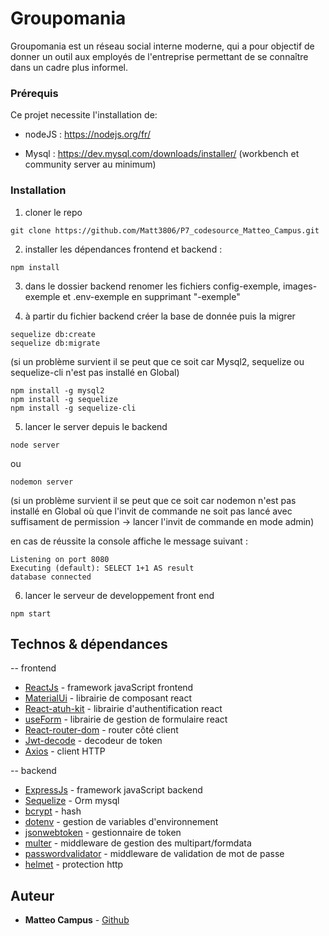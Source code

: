 # Groupomania

Groupomania est un réseau social interne moderne, qui a pour objectif
de donner un outil aux employés de l'entreprise permettant de se connaître dans un cadre plus informel.


### Prérequis

Ce projet necessite l'installation de:

- nodeJS : https://nodejs.org/fr/

- Mysql : https://dev.mysql.com/downloads/installer/ (workbench et community server au minimum)


### Installation

1) cloner le repo 

```
git clone https://github.com/Matt3806/P7_codesource_Matteo_Campus.git
```

2) installer les dépendances frontend et backend :

```
npm install 
```

3) dans le dossier backend renomer les fichiers config-exemple, images-exemple et .env-exemple en supprimant "-exemple"

4) à partir du fichier backend créer la base de donnée puis la migrer

```
sequelize db:create
sequelize db:migrate
```


(si un problème survient il se peut que ce soit car Mysql2, sequelize ou sequelize-cli n'est pas installé en Global)

```
npm install -g mysql2
npm install -g sequelize
npm install -g sequelize-cli
```

5) lancer le server depuis le backend 

```
node server
```

ou

```
nodemon server
```

(si un problème survient il se peut que ce soit car nodemon n'est pas installé en Global où que l'invit de commande ne soit pas lancé avec suffisament de permission -> lancer l'invit de commande en mode admin)

en cas de réussite la console affiche le message suivant :

```
Listening on port 8080
Executing (default): SELECT 1+1 AS result
database connected
```

6) lancer le serveur de developpement front end

```
npm start
```


## Technos & dépendances

-- frontend 
* [ReactJs](https://fr.reactjs.org/) - framework javaScript frontend
* [MaterialUi](https://mui.com/) - librairie de composant react
* [React-atuh-kit](https://authkit.arkadip.dev/v2.1.4/) - librairie d'authentification react
* [useForm](https://react-hook-form.com/api/useform/) - librairie de gestion de formulaire react
* [React-router-dom](https://reactrouter.com/en/main) - router côté client
* [Jwt-decode](https://www.npmjs.com/package/jwt-decode) - decodeur de token
* [Axios](https://axios-http.com/fr/docs/intro) - client HTTP 

-- backend
* [ExpressJs](https://expressjs.com/fr/) - framework javaScript backend
* [Sequelize](https://sequelize.org/) - Orm mysql
* [bcrypt](https://www.bcrypt.fr/) - hash
* [dotenv](https://github.com/motdotla/dotenv#readme) - gestion de variables d'environnement 
* [jsonwebtoken](https://github.com/auth0/node-jsonwebtoken#readme) - gestionnaire de token
* [multer](https://github.com/expressjs/multer#readme) - middleware de gestion des multipart/formdata
* [passwordvalidator](https://github.com/tarunbatra/password-validator#readme) - middleware de validation de mot de passe
* [helmet](https://helmetjs.github.io/) - protection http


## Auteur

* **Matteo Campus**  - [Github](https://github.com/Matt3806)
